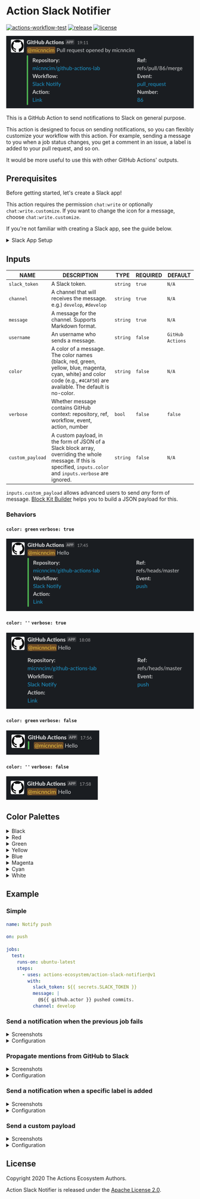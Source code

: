 # Action Slack Notifier

[![actions-workflow-test][actions-workflow-test-badge]][actions-workflow-test]
[![release][release-badge]][release]
[![license][license-badge]][license]

![screenshot](./docs/assets/screenshot-pull-request.png)

This is a GitHub Action to send notifications to Slack on general purpose.

This action is designed to focus on sending notifications, so you can flexibly customize your workflow with this action.
For example, sending a message to you when a job status changes, you get a comment in an issue, a label is added to your pull request, and so on.

It would be more useful to use this with other GitHub Actions' outputs.

## Prerequisites

Before getting started, let's create a Slack app!

This action requires the permission `chat:write` or optionally `chat:write.customize`.
If you want to change the icon for a message, choose `chat:write.customize`.

If you're not familiar with creating a Slack app, see the guide below.

<details>
<summary>Slack App Setup</summary>

1. Create a Slack app

Visit https://api.slack.com/apps and then create an app in your workspace.

![screenshot](./docs/assets/screenshot-slack-create-app.png)

2. Add a permission to the app

Visit `https://api.slack.com/apps/<YOUR_APP_ID>/oauth` and then add a permission to your app.

![screenshot](./docs/assets/screenshot-slack-add-permission.png)

3. Install the app

Visit `https://api.slack.com/apps/<YOUR_APP_ID>/install-on-team` and then install your app in your workspace.

![screenshot](./docs/assets/screenshot-slack-install-app.png)

</details>

## Inputs

|       NAME       |                                                                              DESCRIPTION                                                                               |   TYPE   | REQUIRED |     DEFAULT      |
|------------------|------------------------------------------------------------------------------------------------------------------------------------------------------------------------|----------|----------|------------------|
| `slack_token`    | A Slack token.                                                                                                                                                         | `string` | `true`   | `N/A`            |
| `channel`        | A channel that will receives the message. e.g.) `develop`, `#develop`                                                                                                  | `string` | `true`   | `N/A`            |
| `message`        | A message for the channel. Supports Markdown format.                                                                                                                   | `string` | `true`   | `N/A`            |
| `username`       | An username who sends a message.                                                                                                                                       | `string` | `false`  | `GitHub Actions` |
| `color`          | A color of a message. The color names {black, red, green, yellow, blue, magenta, cyan, white} and color code (e.g., `#4CAF50`) are available. The default is no-color. | `string` | `false`  | `N/A`            |
| `verbose`        | Whether message contains GitHub context: repository, ref, workflow, event, action, number                                                                              | `bool`   | `false`  | `false`          |
| `custom_payload` | A custom payload, in the form of JSON of a Slack block array, overriding the whole message. If this is specified, `inputs.color` and `inputs.verbose` are ignored.     | `string` | `false`  | `N/A`            |

`inputs.custom_payload` allows advanced users to send *any* form of message.
[Block Kit Builder](https://api.slack.com/tools/block-kit-builder) helps you to build a JSON payload for this.

### Behaviors

#### `color: green` `verbose: true`

![screenshot](./docs/assets/screenshot-color-verbose.png)

#### `color: ''` `verbose: true`

![screenshot](./docs/assets/screenshot-verbose-no-color.png)

#### `color: green` `verbose: false`

![screenshot](./docs/assets/screenshot-color-no-verbose.png)

#### `color: ''` `verbose: false`

![screenshot](./docs/assets/screenshot-no-color-no-verbose.png)

## Color Palettes

<details>
<summary>Black</summary>

![screenshot](./docs/assets/screenshot-color-black.png)

</details>

<details>
<summary>Red</summary>

![screenshot](./docs/assets/screenshot-color-red.png)

</details>

<details>
<summary>Green</summary>

![screenshot](./docs/assets/screenshot-color-green.png)

</details>

<details>
<summary>Yellow</summary>

![screenshot](./docs/assets/screenshot-color-yellow.png)

</details>

<details>
<summary>Blue</summary>

![screenshot](./docs/assets/screenshot-color-blue.png)

</details>

<details>
<summary>Magenta</summary>

![screenshot](./docs/assets/screenshot-color-magenta.png)

</details>

<details>
<summary>Cyan</summary>

![screenshot](./docs/assets/screenshot-color-cyan.png)

</details>

<details>
<summary>White</summary>

![screenshot](./docs/assets/screenshot-color-white.png)

</details>

## Example

### Simple

```yaml
name: Notify push

on: push

jobs:
  test:
    runs-on: ubuntu-latest
    steps:
      - uses: actions-ecosystem/action-slack-notifier@v1
        with:
          slack_token: ${{ secrets.SLACK_TOKEN }}
          message: |
            @${{ github.actor }} pushed commits.
          channel: develop
```

### Send a notification when the previous job fails

<details>
<summary>Screenshots</summary>

![screenshot](./docs/assets/screenshot-example-failure.png)

</details>

<details>
<summary>Configuration</summary>

```yaml
name: Test

on: push

jobs:
  test:
    runs-on: ubuntu-latest
    steps:
      - uses: actions/checkout@v2
      - uses: actions/setup-node@v1
        with:
          node-version: "12.x"
      - run: yarn install
      - run: yarn test
      - uses: actions-ecosystem/action-slack-notifier@v1
        if: ${{ failure() }}
        with:
          slack_token: ${{ secrets.SLACK_TOKEN }}
          message: |
            @${{ github.actor }} test failed.
          channel: develop
          color: red # optional
          verbose: true # optional
```

</details>

### Propagate mentions from GitHub to Slack

<details>
<summary>Screenshots</summary>

![screenshot](./docs/assets/screenshot-example-comment-github.png)
![screenshot](./docs/assets/screenshot-example-comment-slack.png)

</details>

<details>
<summary>Configuration</summary>

```yaml
name: Propagate Comment

on:
  issue_comment:
    types:
      - created

jobs:
  notify:
    runs-on: ubuntu-latest
    steps:
      - uses: actions-ecosystem/action-regex-match@v2
        id: regex-match
        with:
          regex: '^\/cc(( +@[-\w]+)+)\s*$'
          text: ${{ github.event.comment.body }}
          flags: 'gm'

      - uses: actions-ecosystem/action-slack-notifier@v1
        if: ${{ steps.regex-match.outputs.match != '' }}
        with:
          slack_token: ${{ secrets.SLACK_TOKEN }}
          message: |
            ${{ steps.regex-match.outputs.match }}
          channel: develop
          color: blue # optional
          verbose: true # optional
```

</details>

### Send a notification when a specific label is added

<details>
<summary>Screenshots</summary>

![screenshot](./docs/assets/screenshot-example-labeled.png)

</details>

<details>
<summary>Configuration</summary>

```yaml
name: Notify Labeled

on:
  issues:
    types:
      - labeled

jobs:
  notify:
    runs-on: ubuntu-latest
    steps:
      - uses: actions-ecosystem/action-slack-notifier@v1
        if: ${{ github.event.label.name == 'help wanted' }}
        with:
          slack_token: ${{ secrets.SLACK_TOKEN }}
          message: |
            `${{ github.event.label.name }}` label has been added.
          channel: develop
          color: blue # optional
          verbose: true # optional
```

</details>

### Send a custom payload

<details>
<summary>Screenshots</summary>

![screenshot](./docs/assets/screenshot-example-custom-payload.png)

</details>

<details>
<summary>Configuration</summary>

```yaml
name: Send Custom Payload

on: push

jobs:
  notify:
    runs-on: ubuntu-latest
    steps:
      - uses: actions/checkout@v2

      - uses: actions-ecosystem/action-slack-notifier@v1
        with:
          slack_token: ${{ secrets.SLACK_TOKEN }}
          channel: develop
          custom_payload: |
            {
              "blocks": [
                {
                  "type": "section",
                  "text": {
                    "type": "mrkdwn",
                    "text": "> message *with some bold text* and _some italicized text_."
                  }
                },
                {
                  "type": "section",
                  "text": {
                    "type": "mrkdwn",
                    "text": "This is a mrkdwn section block :ghost: *this is bold*, and ~this is crossed out~, and <https://google.com|this is a link>"
                  }
                },
                {
                  "type": "section",
                  "text": {
                    "type": "plain_text",
                    "text": "This is a plain text section block.",
                    "emoji": true
                  }
                },
                {
                  "type": "context",
                  "elements": [
                    {
                      "type": "mrkdwn",
                      "text": "For more info, contact <support@acme.inc>"
                    }
                  ]
                }
              ]
            }
```

</details>

## License

Copyright 2020 The Actions Ecosystem Authors.

Action Slack Notifier is released under the [Apache License 2.0](./LICENSE).

<!-- badge links -->

[actions-workflow-test]: https://github.com/actions-ecosystem/action-slack-notifier/actions?query=workflow%3ATest
[actions-workflow-test-badge]: https://img.shields.io/github/workflow/status/actions-ecosystem/action-slack-notifier/Test?label=Test&style=for-the-badge&logo=github

[release]: https://github.com/actions-ecosystem/action-slack-notifier/releases
[release-badge]: https://img.shields.io/github/v/release/actions-ecosystem/action-slack-notifier?style=for-the-badge&logo=github

[license]: LICENSE
[license-badge]: https://img.shields.io/github/license/actions-ecosystem/action-slack-notifier?style=for-the-badge
